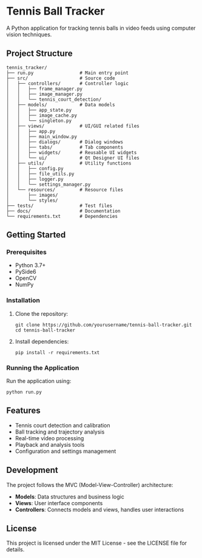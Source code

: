 # Tennis Ball Tracker

A Python application for tracking tennis balls in video feeds using computer vision techniques.

## Project Structure

```
tennis_tracker/
├── run.py                 # Main entry point
├── src/                   # Source code
│   ├── controllers/       # Controller logic
│   │   ├── frame_manager.py
│   │   ├── image_manager.py
│   │   └── tennis_court_detection/
│   ├── models/            # Data models
│   │   ├── app_state.py
│   │   ├── image_cache.py
│   │   └── singleton.py
│   ├── views/             # UI/GUI related files
│   │   ├── app.py
│   │   ├── main_window.py
│   │   ├── dialogs/       # Dialog windows
│   │   ├── tabs/          # Tab components
│   │   ├── widgets/       # Reusable UI widgets
│   │   └── ui/            # Qt Designer UI files
│   ├── utils/             # Utility functions
│   │   ├── config.py
│   │   ├── file_utils.py
│   │   ├── logger.py
│   │   └── settings_manager.py
│   └── resources/         # Resource files
│       ├── images/
│       └── styles/
├── tests/                 # Test files
├── docs/                  # Documentation
└── requirements.txt       # Dependencies
```

## Getting Started

### Prerequisites

- Python 3.7+
- PySide6
- OpenCV
- NumPy

### Installation

1. Clone the repository:
   ```
   git clone https://github.com/yourusername/tennis-ball-tracker.git
   cd tennis-ball-tracker
   ```

2. Install dependencies:
   ```
   pip install -r requirements.txt
   ```

### Running the Application

Run the application using:

```
python run.py
```

## Features

- Tennis court detection and calibration
- Ball tracking and trajectory analysis
- Real-time video processing
- Playback and analysis tools
- Configuration and settings management

## Development

The project follows the MVC (Model-View-Controller) architecture:

- **Models**: Data structures and business logic
- **Views**: User interface components
- **Controllers**: Connects models and views, handles user interactions

## License

This project is licensed under the MIT License - see the LICENSE file for details. 